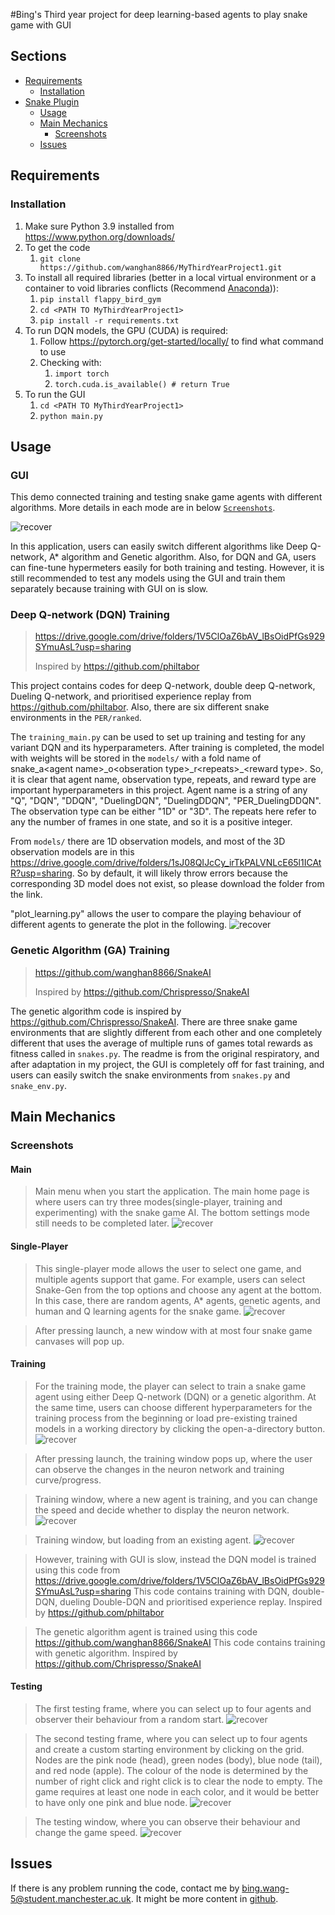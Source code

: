 #Bing's Third year project for deep learning-based agents to play snake game with GUI

## Sections
- [Requirements](#requirements)
  - [Installation](#installation)
- [Snake Plugin](#snake-game-plugin)
    - [Usage](#usage)
    - [Main Mechanics](#main-mechanics)
        - [Screenshots](#screenshots)
    - [Issues](#issues)

## Requirements
### Installation
1. Make sure Python 3.9 installed from https://www.python.org/downloads/
2. To get the code
    1. ```git clone https://github.com/wanghan8866/MyThirdYearProject1.git```
3. To install all required libraries (better in a local virtual environment or a container to void libraries conflicts (Recommend [Anaconda])):
    1. ```pip install flappy_bird_gym```
    2. ```cd <PATH TO MyThirdYearProject1>```
    3. ```pip install -r requirements.txt```
4. To run DQN models, the GPU (CUDA) is required:
    1. Follow https://pytorch.org/get-started/locally/ to find what command to use 
    2. Checking with:
       1. ```import torch```
       2. ```torch.cuda.is_available() # return True ```
5. To run the GUI
    1. ```cd <PATH TO MyThirdYearProject1>```
    2. ```python main.py ```

## Usage
### GUI

This demo connected training and testing snake game agents with different algorithms. More details in each mode are in below [`Screenshots`](#screenshots). 

![recover](./thrid/third_year_design.png)

In this application, users can easily switch different algorithms like Deep Q-network, A* algorithm and Genetic algorithm. Also, for DQN and GA, users can fine-tune hypermeters easily for both training and testing. 
However, it is still recommended to test any models using the GUI and train them separately because training with GUI on is slow. 


### Deep Q-network (DQN) Training
> https://drive.google.com/drive/folders/1V5ClOaZ6bAV_lBsOidPfGs929SYmuAsL?usp=sharing
>
> Inspired by https://github.com/philtabor

This project contains codes for deep Q-network, double deep Q-network, Dueling Q-network, and prioritised experience replay from https://github.com/philtabor. Also, there are six different snake environments in the `PER/ranked`. 

The `training_main.py` can be used to set up training and testing for any variant DQN and its hyperparameters. After training is completed, the model with weights will be stored in the `models/` with a fold name of snake\_a\<agent name\>\_o\<obseration type\>\_r\<repeats\>\_\<reward type\>.
So, it is clear that agent name, observation type, repeats, and reward type are important hyperparameters in this project. Agent name is a string of any "Q", "DQN", "DDQN", "DuelingDQN", "DuelingDDQN", "PER_DuelingDDQN". The observation type can be either "1D" or "3D". The repeats here refer to any the number of frames in one state, and so it is a positive integer. 

From `models/` there are 1D observation models, and most of the 3D observation models are in this https://drive.google.com/drive/folders/1sJ08QIJcCy_irTkPALVNLcE65l1ICAtR?usp=sharing. So by default, it will likely throw errors because the corresponding 3D model does not exist, so please download the folder from the link. 

"plot_learning.py" allows the user to compare the playing behaviour of different agents to generate the plot in the following. 
![recover](./thrid/testing1.png)

### Genetic Algorithm (GA) Training
> https://github.com/wanghan8866/SnakeAI
> 
> Inspired by https://github.com/Chrispresso/SnakeAI

The genetic algorithm code is inspired by https://github.com/Chrispresso/SnakeAI. There are three snake game environments that are slightly different from each other and one completely different that uses the average of multiple runs of games total rewards as fitness called in `snakes.py`. The readme is from the original respiratory, and after adaptation in my project, the GUI is completely off for fast training, and users can easily switch the snake environments from `snakes.py` and `snake_env.py`. 

## Main Mechanics

### Screenshots

#### Main


> Main menu when you start the application.
> The main home page is where users can try three modes(single-player, training and experimenting) with the snake game AI. The bottom settings mode still needs to be completed later. 
![recover](./thrid/main.png)

#### Single-Player
> This single-player mode allows the user to select one game, and multiple agents support that game. 
For example, users can select Snake-Gen from the top options and choose any agent at the bottom. In this case, there are random agents, A* agents, genetic agents, and human and Q learning agents for the snake game.
![recover](./thrid/single-player.png)

>After pressing launch, a new window with at most four snake game canvases will pop up. 

#### Training


> For the training mode,  the player can select to train a snake game agent using either Deep Q-network (DQN) or a genetic algorithm. At the same time, users can choose different hyperparameters for the training process from the beginning or load pre-existing trained models in a working directory by clicking the open-a-directory button.
![recover](./thrid/training.png)

> After pressing launch, the training window pops up, where the user can observe the changes in the neuron network and training curve/progress.

> Training window, where a new agent is training, and you can change the speed and decide whether to display the neuron network.
![recover](./thrid/training2.png)

> Training window, but loading from an existing agent.
![recover](./thrid/training3.png)
 
> However, training with GUI is slow, instead the DQN model is trained using this code from
> https://drive.google.com/drive/folders/1V5ClOaZ6bAV_lBsOidPfGs929SYmuAsL?usp=sharing
> This code contains training with DQN, double-DQN, dueling Double-DQN and prioritised experience replay.
> Inspired by https://github.com/philtabor

> The genetic algorithm agent is trained using this code 
> https://github.com/wanghan8866/SnakeAI
> This code contains training with genetic algorithm.
> Inspired by https://github.com/Chrispresso/SnakeAI

#### Testing

> The first testing frame, where you can select up to four agents and observer their behaviour from a random start.
![recover](./thrid/single-player.png)

> The second testing frame, where you can select up to four agents and create a custom starting environment by clicking on the grid.
> Nodes are the pink node (head), green nodes (body), blue node (tail), and red node (apple).
> The colour of the node is determined by the number of right click and right click is to clear the node to empty.
> The game requires at least one node in each color, and it would be better to have only one pink and blue node. 
![recover](./thrid/test.png)

> The  testing window, where you can observe their behaviour and change the game speed.
![recover](./thrid/test2.png)


## Issues
If there is any problem running the code, contact me by bing.wang-5@student.manchester.ac.uk.
It might be more content in [github].

[Anaconda]: https://www.anaconda.com/download
[discord]: https://discord.com/channels/874340350062362681/874340350062362684
[github]: https://github.com/wanghan8866/MyThirdYearProject1/new/master
